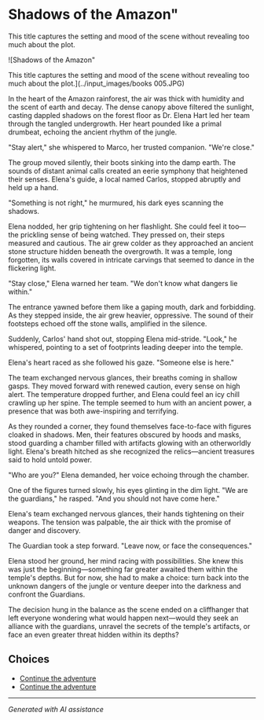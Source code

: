 # Shadows of the Amazon"

This title captures the setting and mood of the scene without revealing too much about the plot.

![Shadows of the Amazon"

This title captures the setting and mood of the scene without revealing too much about the plot.](../input_images/books 005.JPG)

In the heart of the Amazon rainforest, the air was thick with humidity and the scent of earth and decay. The dense canopy above filtered the sunlight, casting dappled shadows on the forest floor as Dr. Elena Hart led her team through the tangled undergrowth. Her heart pounded like a primal drumbeat, echoing the ancient rhythm of the jungle.

"Stay alert," she whispered to Marco, her trusted companion. "We're close."

The group moved silently, their boots sinking into the damp earth. The sounds of distant animal calls created an eerie symphony that heightened their senses. Elena's guide, a local named Carlos, stopped abruptly and held up a hand.

"Something is not right," he murmured, his dark eyes scanning the shadows.

Elena nodded, her grip tightening on her flashlight. She could feel it too—the prickling sense of being watched. They pressed on, their steps measured and cautious. The air grew colder as they approached an ancient stone structure hidden beneath the overgrowth. It was a temple, long forgotten, its walls covered in intricate carvings that seemed to dance in the flickering light.

"Stay close," Elena warned her team. "We don't know what dangers lie within."

The entrance yawned before them like a gaping mouth, dark and forbidding. As they stepped inside, the air grew heavier, oppressive. The sound of their footsteps echoed off the stone walls, amplified in the silence.

Suddenly, Carlos' hand shot out, stopping Elena mid-stride. "Look," he whispered, pointing to a set of footprints leading deeper into the temple.

Elena's heart raced as she followed his gaze. "Someone else is here."

The team exchanged nervous glances, their breaths coming in shallow gasps. They moved forward with renewed caution, every sense on high alert. The temperature dropped further, and Elena could feel an icy chill crawling up her spine. The temple seemed to hum with an ancient power, a presence that was both awe-inspiring and terrifying.

As they rounded a corner, they found themselves face-to-face with figures cloaked in shadows. Men, their features obscured by hoods and masks, stood guarding a chamber filled with artifacts glowing with an otherworldly light. Elena's breath hitched as she recognized the relics—ancient treasures said to hold untold power.

"Who are you?" Elena demanded, her voice echoing through the chamber.

One of the figures turned slowly, his eyes glinting in the dim light. "We are the guardians," he rasped. "And you should not have come here."

Elena's team exchanged nervous glances, their hands tightening on their weapons. The tension was palpable, the air thick with the promise of danger and discovery.

The Guardian took a step forward. "Leave now, or face the consequences."

Elena stood her ground, her mind racing with possibilities. She knew this was just the beginning—something far greater awaited them within the temple's depths. But for now, she had to make a choice: turn back into the unknown dangers of the jungle or venture deeper into the darkness and confront the Guardians.

The decision hung in the balance as the scene ended on a cliffhanger that left everyone wondering what would happen next—would they seek an alliance with the guardians, unravel the secrets of the temple's artifacts, or face an even greater threat hidden within its depths?


## Choices

* [Continue the adventure](./20221012_105602.md)
* [Continue the adventure](./20221113_153653.md)


---
*Generated with AI assistance*
